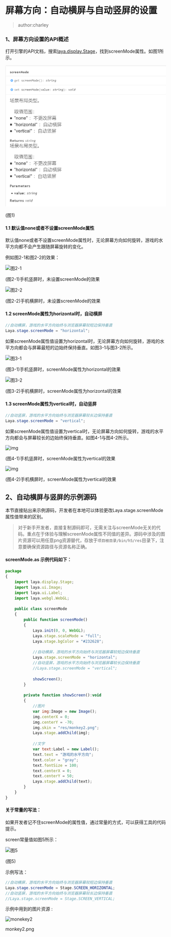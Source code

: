 # 屏幕方向：自动横屏与自动竖屏的设置

> author:charley
>

### 1、屏幕方向设置的API概述

打开引擎的API文档，搜索[laya.display.Stage](https://layaair2.ldc2.layabox.com/api2/Chinese/index.html?version=2.9.0beta&type=Core&category=display&class=laya.display.Stage)，找到screenMode属性。如图1所示。



![图1](img/1-1.png) 

(图1)

#### 1.1 默认值none或者不设置screenMode属性

默认值none或者不设置screenMode属性时，无论屏幕方向如何旋转，游戏的水平方向都不会产生跟随屏幕旋转的变化。

例如图2-1和图2-2的效果：

![图2-1](img/2-2.png) 

(图2-1)手机竖屏时，未设置screenMode的效果

![图2-2](img/2-1.png) 

(图2-2)手机横屏时，未设置screenMode的效果

#### 1.2 screenMode属性为horizontal时，自动横屏

```java
//自动横屏，游戏的水平方向始终与浏览器屏幕较短边保持垂直
Laya.stage.screenMode = "horizontal";
```

如果screenMode属性值设置为horizontal时，无论屏幕方向如何旋转，游戏的水平方向都会与屏幕最短的边始终保持垂直。如图3-1与图3-2所示。

![图3-1](img/3-2.png) 

(图3-1)手机竖屏时，screenMode属性为horizontal的效果

![图3-2](img/3-1.png) 

(图3-2)手机横屏时，screenMode属性为horizontal的效果



#### 1.3 screenMode属性为vertical时，自动竖屏

```java
//自动竖屏，游戏的水平方向始终与浏览器屏幕较长边保持垂直
Laya.stage.screenMode = "vertical";
```

如果screenMode属性值设置为vertical时，无论屏幕方向如何旋转，游戏的水平方向都会与屏幕较长的边始终保持垂直。如图4-1与图4-2所示。



![img](img/4-1.png)  

(图4-1)手机竖屏时，screenMode属性为vertical的效果

![img](img/4-2.png)  

(图4-2)手机横屏时，screenMode属性为vertical的效果



## 2、自动横屏与竖屏的示例源码

本节直接贴出来示例源码，开发者在本地可以体验更改Laya.stage.screenMode属性值带来的区别。

> 对于新手开发者，直接复制源码即可，无需关注与screenMode无关的代码。重点在于体验与理解screenMode属性不同值的差异。源码中涉及的图片资源可以用任意png资源替代，存放于`项目根目录/bin/h5/res`目录下，注意要确保资源路径与资源名称正确。

####   screenMode.as 示例代码如下： 

```javascript
package
{
	import laya.display.Stage;
	import laya.ui.Image;
	import laya.ui.Label;
	import laya.webgl.WebGL;

	public class screenMode
	{
		public function screenMode()
		{
			Laya.init(0, 0, WebGL);
			Laya.stage.scaleMode = "full";
			Laya.stage.bgColor = "#232628";
		
			//自动横屏，游戏的水平方向始终与浏览器屏幕较短边保持垂直
			Laya.stage.screenMode = "horizontal";
			//自动竖屏，游戏的水平方向始终与浏览器屏幕较长边保持垂直
			//Laya.stage.screenMode = "vertical";
			
			showScreen();
		}
		
		private function showScreen():void
		{
			//图片
			var img:Image = new Image();
			img.centerX = 0;
			img.centerY = -70;
			img.skin = "res/monkey2.png";
			Laya.stage.addChild(img);
		
			//文字
			var text:Label = new Label();
			text.text = "游戏的水平方向";
			text.color = "gray";
			text.fontSize = 100;
			text.centerX = 0;
			text.centerY = 50;
			Laya.stage.addChild(text);
		}
	}
}
```



#### 关于常量的写法：

如果开发者记不住screenMode的属性值，通过常量的方式，可以获得工具的代码提示。

screen常量值如图5所示：

![图5](img/5.png) 

(图5) 

示例写法：

```java
//自动横屏，游戏的水平方向始终与浏览器屏幕较短边保持垂直
Laya.stage.screenMode = Stage.SCREEN_HORIZONTAL;
//自动竖屏，游戏的水平方向始终与浏览器屏幕较长边保持垂直
//Laya.stage.screenMode = Stage.SCREEN_VERTICAL;
```



示例中用到的图片资源 :

![monekey2](img/monkey2.png) 

monkey2.png